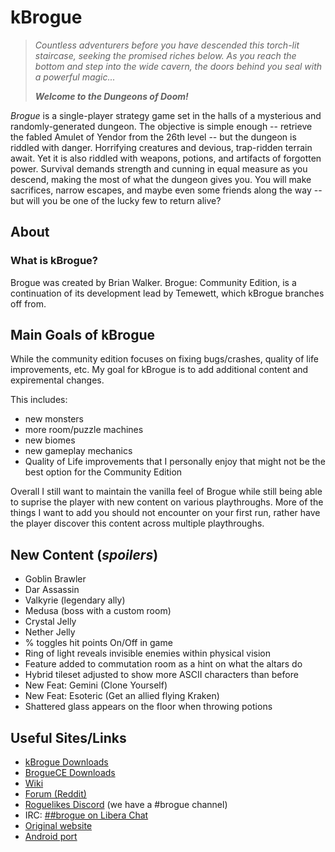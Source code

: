 kBrogue
=========

> *Countless adventurers before you have descended this torch-lit staircase,
> seeking the promised riches below. As you reach the bottom and step into
> the wide cavern, the doors behind you seal with a powerful magic...*
>
> ***Welcome to the Dungeons of Doom!***

*Brogue* is a single-player strategy game set in the halls of a mysterious
and randomly-generated dungeon. The objective is simple enough -- retrieve the
fabled Amulet of Yendor from the 26th level -- but the dungeon is riddled with
danger. Horrifying creatures and devious, trap-ridden terrain await. Yet it is
also riddled with weapons, potions, and artifacts of forgotten power. Survival
demands strength and cunning in equal measure as you descend, making the most
of what the dungeon gives you. You will make sacrifices, narrow escapes,
and maybe even some friends along the way -- but will you be one of the
lucky few to return alive?

About
-----

### What is kBrogue?

Brogue was created by Brian Walker. Brogue: Community Edition,
is a continuation of its development lead by Temewett, which 
kBrogue branches off from.


Main Goals of kBrogue
-----
While the community edition focuses on fixing bugs/crashes,
quality of life improvements, etc. My goal for kBrogue is 
to add additional content and expiremental changes.

This includes:
- new monsters
- more room/puzzle machines
- new biomes
- new gameplay mechanics
- Quality of Life improvements that I personally enjoy that
     might not be the best option for the Community Edition


Overall I still want to maintain the vanilla feel of Brogue
while still being able to suprise the player with new content
on various playthroughs. More of the things I want to add you
should not encounter on your first run, rather have the player
discover this content across multiple playthroughs.


New Content (*spoilers*)
-----
- Goblin Brawler
- Dar Assassin
- Valkyrie (legendary ally)
- Medusa (boss with a custom room)
- Crystal Jelly
- Nether Jelly
- % toggles hit points On/Off in game
- Ring of light reveals invisible enemies within physical vision
- Feature added to commutation room as a hint on what the altars do
- Hybrid tileset adjusted to show more ASCII characters than before
- New Feat: Gemini (Clone Yourself)
- New Feat: Esoteric (Get an allied flying Kraken)
- Shattered glass appears on the floor when throwing potions


Useful Sites/Links
-------

- [kBrogue Downloads](https://github.com/Kazko25/kBrogue/releases)
- [BrogueCE Downloads](https://github.com/tmewett/BrogueCE/releases)
- [Wiki](https://brogue.fandom.com/wiki/Brogue_Wiki)
- [Forum (Reddit)](https://www.reddit.com/r/brogueforum/)
- [Roguelikes Discord](https://discord.gg/9pmFGKx) (we have a #brogue channel)
- IRC: [##brogue on Libera Chat](https://kiwiirc.com/nextclient/irc.libera.chat/##brogue)
- [Original website](https://sites.google.com/site/broguegame/)
- [Android port](https://github.com/bilgincoskun/brogue-android-port/releases)


